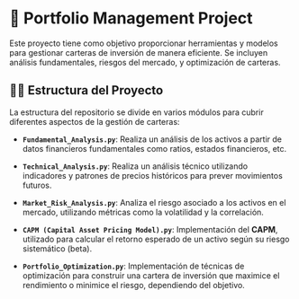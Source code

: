 # 🚀 Portfolio Management Project

Este proyecto tiene como objetivo proporcionar herramientas y modelos para gestionar carteras de inversión de manera eficiente. Se incluyen análisis fundamentales, riesgos del mercado, y optimización de carteras.

## 🧑‍💻 Estructura del Proyecto

La estructura del repositorio se divide en varios módulos para cubrir diferentes aspectos de la gestión de carteras:

- **`Fundamental_Analysis.py`**: Realiza un análisis de los activos a partir de datos financieros fundamentales como ratios, estados financieros, etc.

- **`Technical_Analysis.py`**: Realiza un análisis técnico utilizando indicadores y patrones de precios históricos para prever movimientos futuros.

- **`Market_Risk_Analysis.py`**: Analiza el riesgo asociado a los activos en el mercado, utilizando métricas como la volatilidad y la correlación.

- **`CAPM (Capital Asset Pricing Model).py`**: Implementación del **CAPM**, utilizado para calcular el retorno esperado de un activo según su riesgo sistemático (beta).

- **`Portfolio_Optimization.py`**: Implementación de técnicas de optimización para construir una cartera de inversión que maximice el rendimiento o minimice el riesgo, dependiendo del objetivo.


